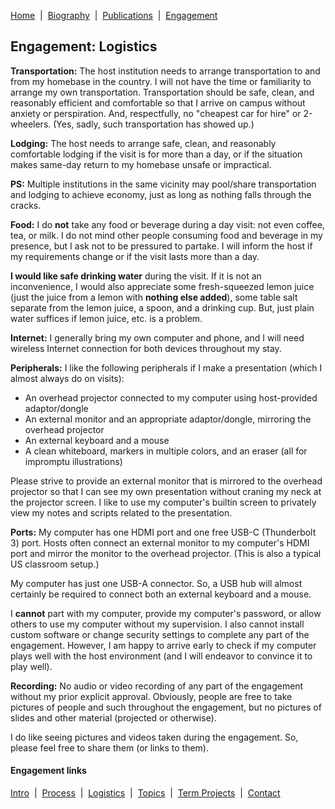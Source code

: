 [Home](/)&nbsp;&nbsp;\|&nbsp;&nbsp;[Biography](/bio)&nbsp;&nbsp;\|&nbsp;&nbsp;[Publications](/pubs)&nbsp;&nbsp;\|&nbsp;&nbsp;[Engagement](/engagement/)

## Engagement: Logistics

**Transportation:** The host institution needs to arrange transportation to and from my homebase 
in the country. I will not have the time or familiarity to arrange my own transportation. 
Transportation should be safe, clean, and reasonably efficient and comfortable so that I arrive on 
campus without anxiety or perspiration. And, respectfully, no "cheapest car for hire" or 2-wheelers.
(Yes, sadly, such transportation has showed up.)

**Lodging:** The host needs to arrange safe, clean, and reasonably comfortable lodging if the visit 
is for more than a day, or if the situation makes same-day return to my homebase unsafe or impractical.

**PS:** Multiple institutions in the same vicinity may pool/share transportation and lodging to achieve
economy, just as long as nothing falls through the cracks.

**Food:** I do **not** take any food or beverage during a day visit: not even coffee, tea, or milk. 
I do not mind other people consuming food and beverage in my presence, but I ask not to be pressured 
to partake. I will inform the host if my requirements change or if the visit lasts more than a day.

**I would like safe drinking water** during the visit. If it is not an inconvenience, I would also 
appreciate some fresh-squeezed lemon juice (just the juice from a lemon with **nothing else added**), 
some table salt separate from the lemon juice, a spoon, and a drinking cup. But, just plain water
suffices if lemon juice, etc. is a problem.

**Internet:** I generally bring my own computer and phone, and I will need wireless Internet connection 
for both devices throughout my stay.

**Peripherals:** I like the following peripherals if I make a presentation (which I almost always
do on visits):
* An overhead projector connected to my computer using host-provided adaptor/dongle
* An external monitor and an appropriate adaptor/dongle, mirroring the overhead projector
* An external keyboard and a mouse
* A clean whiteboard, markers in multiple colors, and an eraser (all for impromptu illustrations)

Please strive to provide an external monitor that is mirrored to the overhead projector so that I can
see my own presentation without craning my neck at the projector screen. I like to use my computer's 
builtin screen to privately view my notes and scripts related to the presentation.

**Ports:** My computer has one HDMI port and one free USB-C (Thunderbolt 3) port. Hosts often connect an
external monitor to my computer's HDMI port and mirror the monitor to the overhead projector. (This is also
a typical US classroom setup.)

My computer has just one USB-A connector. So, a USB hub will almost certainly be required to connect
both an external keyboard and a mouse.

I **cannot** part with my computer, provide my computer's password, or allow others to use my computer
without my supervision. I also cannot install custom software or change security settings to complete
any part of the engagement. However, I am happy to arrive early to check if my computer plays well
with the host environment (and I will endeavor to convince it to play well).

**Recording:** No audio or video recording of any part of the engagement without my prior explicit 
approval. Obviously, people are free to take pictures of people and such throughout the engagement,
but no pictures of slides and other material (projected or otherwise).

I do like seeing pictures and videos taken during the engagement. So, please feel free to share them 
(or links to them).


#### Engagement links

[Intro](/engagement/)&nbsp;&nbsp;\|&nbsp;&nbsp;[Process](process)&nbsp;&nbsp;\|&nbsp;&nbsp;[Logistics](logistics)&nbsp;&nbsp;\|&nbsp;&nbsp;[Topics](topics)&nbsp;&nbsp;\|&nbsp;&nbsp;[Term Projects](term-projects)&nbsp;&nbsp;\|&nbsp;&nbsp;[Contact](contact)
